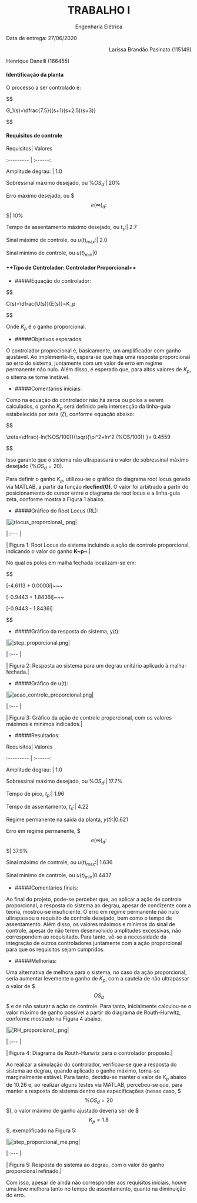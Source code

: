 # <center> TRABALHO I 



<p style='text-align: center;'> Engenharia Elétrica

Data de entrega: 27/06/2020 </p>



<p style='text-align: right;'> Larissa Brandão Pasinato (115149) 

Henrique Danelli (166455)</p> 



#### Identificação da planta

O processo a ser controlado é:

$$

G_1(s)=\dfrac{7.5}{(s+1)(s+2.5)(s+3)}

$$



#### Requisitos de controle



Requisitos|	Valores

:--------- | :------:

Amplitude degrau: | 1.0

Sobressinal máximo desejado, ou $\%OS_d:$| 20%

Erro máximo desejado, ou $$$e(\infty)_d:$$$| 10%

Tempo de assentamento máximo desejado, ou $t_s:$| 2.7

Sinal máximo de controle, ou $u(t)_\max:$| 2.0

Sinal mínimo de controle, ou $u(t)_\min$|0



####  ++Tipo de Controlador: Controlador Proporcional++



- #####Equação do controlador:

$$

C(s)=\dfrac{U(s)}{E(s)}=K_p

$$

Onde $K_p$ é o ganho proporcional.



- #####Objetivos esperados:



O controlador proprocional é, basicamente, um amplificador com ganho ajustável. Ao implementá-lo, espera-se que haja uma resposta proporcional ao erro do sistema, juntamente com um valor de erro em regime permanente não nulo. Além disso, é esperado que, para altos valores de $K_p$, o sitema se torne instável.



- #####Comentários iniciais: 



Como na equação do controlador não há zeros ou polos a serem calculados, o ganho $K_p$ será definido pela intersecção da linha-guia estabelecida por zeta ($\zeta$), conforme equação abaixo:

$$

\zeta=\dfrac{-ln(\%OS/100)}{\sqrt{\pi^2+ln^2 (\%OS/100)} }=  0.4559

$$

Isso garante que o sistema não ultrapassará o valor de sobressinal máximo desejado ($\%OS_d= 20$).

Para definir o ganho $K_p$, utilizou-se o gráfico do diagrama root locus gerado via MATLAB, a partir da função **rlocfind(G)**. O valor foi arbitrado a partir do posicionamento do cursor entre o diagrama de root locus e a linha-guia zeta, conforme mostra a Figura 1 abaixo.



- #####Gráfico do Root Locus (RL):

|![rlocus_proporcional_.png](rlocus_proporcional_.png)|

| :--- |

| Figura 1: Root Locus do sistema incluindo a ação de controle proporcional, indicando o valor do ganho **K~p~**.|

No qual os polos em malha fechada localizam-se em:

$$

  [-4.6113 + 0.0000i]~~~

  [-0.9443 + 1.8436i]~~~

  [-0.9443 - 1.8436i]

$$

- #####Gráfico da resposta do sistema, y(t):

|![step_proporcional.png](step_proporcional.png)|

| :--- |

| Figura 2: Resposta ao sistema para um degrau unitário aplicado à malha-fechada.|



- #####Gráfico de u(t):

|![acao_controle_proporcional.png](acao_controle_proporcional.png)|

| :--- |

| Figura 3: Gráfico da ação de controle proporcional, com os valores máximos e mínimos indicados.|



- #####Resultados:

Requisitos|	Valores

:--------- | :------:

Amplitude degrau: | 1.0

Sobressinal máximo desejado, ou $\%OS_d:$| 17.7%

Tempo de pico, $t_p:$| 1.96

Tempo de assentamento, $t_s:$| 4.22

Regime permanente na saída da planta, $y(t):$|0.621

Erro em regime permanente, $$$e(\infty)_d:$$$| 37.9%

Sinal máximo de controle, ou $u(t)_\max:$| 1.636

Sinal mínimo de controle, ou $u(t)_\min$|0.4437



- #####Comentários finais:



Ao final do projeto, pode-se perceber que, ao aplicar a ação de controle proporcional, a resposta do sistema ao degrau, apesar de condizente com a teoria, mostrou-se insuficiente. O erro em regime permanente não nulo ultrapassou o requisito de controle desejado, bem como o tempo de assentamento. Além disso, os valores máximos e mínimos do sinal de controle, apesar de não terem desenvolvido amplitudes excessivas, não correspondem ao requisitado. Para tanto, vê-se a necessidade da integração de outros controladores juntamente com a ação proporcional para que os requisitos sejam cumpridos.

- #####Melhorias:



Uma alternativa de melhora para o sistema, no caso da ação proporcional, seria aumentar levemente o ganho de $K_p$, com a cautela de não ultrapassar o valor de $$$OS_d$$$ e de não saturar a ação de controle. Para tanto, inicialmente calculou-se o valor máximo de ganho possível a partir do diagrama de Routh-Hurwitz, conforme mostrado na Figura 4 abaixo.



|![RH_proporcional_.png](RH_proporcional_.png)|

| :--- |

| Figura 4: Diagrama de Routh-Hurwitz para o controlador proposto.|

Ao realizar a simulação do controlador, verificou-se que a resposta do sistema ao degrau, quando aplicado o ganho máximo, torna-se marginalmente estável. Para tanto, decidiu-se manter o valor de $K_p$ abaixo de 10.26 e, ao realizar alguns testes via MATLAB, percebeu-se que, para manter a resposta do sistema dentro das especificações (nesse caso, $$$\%OS_d=20%$$$), o valor máximo de ganho ajustado deveria ser de $$$K_p=1.8$$$, exemplificado na Figura 5:



|![step_proporcional_me.png](step_proporcional_me.png)|

| :--- |

| Figura 5: Resposta do sistema ao degrau, com o valor do ganho proporcional refinado.|

Com isso, apesar de ainda não corresponder aos requisitos iniciais, houve uma leve melhora tanto no tempo de assentamento, quanto na diminuição do erro.
